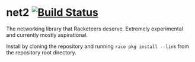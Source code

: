 # net2 [![Build Status](https://travis-ci.org/jackfirth/racket-net2.svg?branch=master)](https://travis-ci.org/jackfirth/racket-net2)
The networking library that Racketeers deserve. Extremely experimental and currently mostly aspirational.

Install by cloning the repository and running `raco pkg install --link` from the repository root directory.
